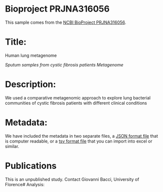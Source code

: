 # Bioproject PRJNA316056

This sample comes from the [NCBI BioProject PRJNA316056](https://www.ncbi.nlm.nih.gov/bioproject/?term=PRJNA316056).

# Title:

Human lung metagenome

_Sputum samples from cystic fibrosis patients Metagenome_

# Description:
We used a comparative metagenomic approach to explore lung bacterial communities of cystic fibrosis patients with different clinical conditions

# Metadata:
We have included the metadata in two separate files, a [JSON format file](PRJNA316056.metadata.json.gz) that is computer readable, or a [tsv format file](PRJNA316056.metadata.tsv.gz) that you can import into excel or similar.

# Publications

This is an unpublished study. Contact Giovanni Bacci, University of Florence# Analysis:

